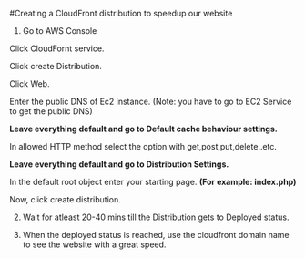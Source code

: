 #Creating a CloudFront distribution to speedup our website

1. Go to AWS Console
  
    
  Click CloudFornt service.
    
  Click create Distribution.
    
  Click Web.
    
  Enter the public DNS of Ec2 instance.
    (Note: you have to go to EC2 Service to get the public DNS)
    
   <b> Leave everything default and go to Default cache behaviour settings.</b>
    
  In allowed HTTP method select the option with get,post,put,delete..etc.
    
  <b>Leave everything default and go to Distribution Settings.</b>
    
  In the default root object enter your starting page.
    <b>(For example: index.php)</b>
    
  Now, click create distribution.

2. Wait for atleast 20-40 mins till the Distribution gets to Deployed status.

3. When the deployed status is reached, use the cloudfront domain name to see the website with a great speed.

  
  
  
